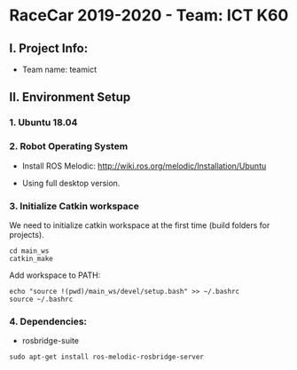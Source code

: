 # RaceCar 2019-2020 - Team: ICT K60

## I. Project Info:

- Team name: teamict

## II. Environment Setup

### 1. Ubuntu 18.04

### 2. Robot Operating System
  
- Install ROS Melodic:
  http://wiki.ros.org/melodic/Installation/Ubuntu

- Using full desktop version.
  
### 3. Initialize Catkin workspace

We need to initialize catkin workspace at the first time (build folders for projects).

```terminal
cd main_ws
catkin_make
```

Add workspace to PATH:

```terminal
echo "source !(pwd)/main_ws/devel/setup.bash" >> ~/.bashrc
source ~/.bashrc
```
  
### 4. Dependencies: 

- rosbridge-suite

```terminal
sudo apt-get install ros-melodic-rosbridge-server
```